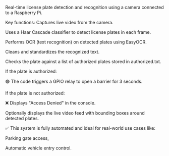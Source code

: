 Real-time license plate detection and recognition using a camera connected to a Raspberry Pi.

Key functions:
Captures live video from the camera.

Uses a Haar Cascade classifier to detect license plates in each frame.

Performs OCR (text recognition) on detected plates using EasyOCR.

Cleans and standardizes the recognized text.

Checks the plate against a list of authorized plates stored in authorized.txt.

If the plate is authorized:

🟢 The code triggers a GPIO relay to open a barrier for 3 seconds.

If the plate is not authorized:

❌ Displays "Access Denied" in the console.

Optionally displays the live video feed with bounding boxes around detected plates.

✅ This system is fully automated and ideal for real-world use cases like:

Parking gate access,

Automatic vehicle entry control.
